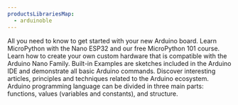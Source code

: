 ```yaml
---
productsLibrariesMap:
  - arduinoble
---
```


<EssentialsColumn title="First Steps">
  <EssentialElement title="Quickstart Guide" type="getting-started" link="/tutorials/nano-esp32/getting-started-nano-esp32">
    All you need to know to get started with your new Arduino board.
  </EssentialElement>

  <EssentialElement title="MicroPython 101" type="resource" link="/micropython-course">
    Learn MicroPython with the Nano ESP32 and our free MicroPython 101 course.
  </EssentialElement>

  <EssentialElement title="Nano Hardware Design Guide" type="tutorial" link="/learn/hardware/nano-pcb-guide">
    Learn how to create your own custom hardware that is compatible with the Arduino Nano Family.
  </EssentialElement>

</EssentialsColumn>

<EssentialsColumn title="Arduino Basics">
  <EssentialElement title="Built-in Examples" type="tutorial" link="/built-in-examples/">
    Built-in Examples are sketches included in the Arduino IDE and demonstrate all basic Arduino commands.
  </EssentialElement>
  <EssentialElement title="Learn" type="resource" link="/learn/">
    Discover interesting articles, principles and techniques related to the Arduino ecosystem.
  </EssentialElement>
  <EssentialElement title="Language References" type="resource" link="https://www.arduino.cc/reference/en/">
  Arduino programming language can be divided in three main parts: functions, values (variables and constants), and structure.
  </EssentialElement>
</EssentialsColumn>
